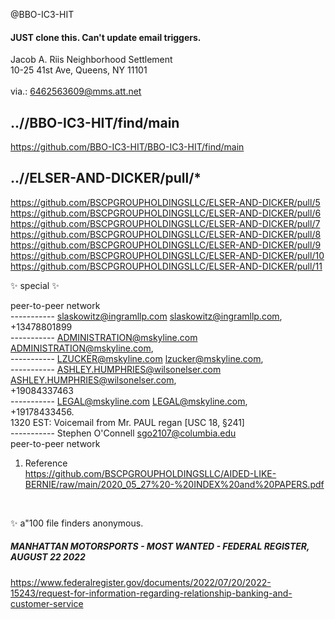 @BBO-IC3-HIT<br>

#### JUST clone this. Can't update email triggers.

Jacob A. Riis Neighborhood Settlement<br>
10-25 41st Ave, Queens, NY 11101<br>
<br>
via.: 6462563609@mms.att.net<br>

## ..//BBO-IC3-HIT/find/main
https://github.com/BBO-IC3-HIT/BBO-IC3-HIT/find/main<br>

## ..//ELSER-AND-DICKER/pull/*
https://github.com/BSCPGROUPHOLDINGSLLC/ELSER-AND-DICKER/pull/5<br>
https://github.com/BSCPGROUPHOLDINGSLLC/ELSER-AND-DICKER/pull/6<br>
https://github.com/BSCPGROUPHOLDINGSLLC/ELSER-AND-DICKER/pull/7<br>
https://github.com/BSCPGROUPHOLDINGSLLC/ELSER-AND-DICKER/pull/8<br>
https://github.com/BSCPGROUPHOLDINGSLLC/ELSER-AND-DICKER/pull/9<br>
https://github.com/BSCPGROUPHOLDINGSLLC/ELSER-AND-DICKER/pull/10<br>
https://github.com/BSCPGROUPHOLDINGSLLC/ELSER-AND-DICKER/pull/11<br>

✨ special ✨<br>

peer-to-peer network<br>
----------- 	slaskowitz@ingramllp.com <slaskowitz@ingramllp.com>,<br>
				+13478801899<br>
-----------    	ADMINISTRATION@mskyline.com <ADMINISTRATION@mskyline.com>,<br>
-----------    	LZUCKER@mskyline.com <lzucker@mskyline.com>,<br>
-----------    	ASHLEY.HUMPHRIES@wilsonelser.com <ASHLEY.HUMPHRIES@wilsonelser.com>,<br>
				+19084337463<br>
-----------    	LEGAL@mskyline.com <LEGAL@mskyline.com>,<br>
				+19178433456.<br>
				1320 EST: Voicemail from Mr. PAUL regan [USC 18, §241]<br>
-----------		Stephen O'Connell <sgo2107@columbia.edu><br>
peer-to-peer network<br>

1. Reference<br>
https://github.com/BSCPGROUPHOLDINGSLLC/AIDED-LIKE-BERNIE/raw/main/2020_05_27%20-%20INDEX%20and%20PAPERS.pdf<br>
<br>

✨ a"100 file finders anonymous. <br>


##### MANHATTAN MOTORSPORTS - MOST WANTED - FEDERAL REGISTER, AUGUST 22 2022<br>
https://www.federalregister.gov/documents/2022/07/20/2022-15243/request-for-information-regarding-relationship-banking-and-customer-service  

